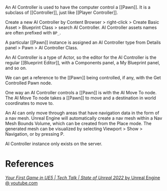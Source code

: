 An AI Controller is used to have the computer control a [[Pawn]].
It is a subclass of [[Controller]], just like [[Player Controller]].

Create a new AI Controller by Content Browser > right-click > Create Basic Asset > Blueprint Class > search AI Controller.
AI Controller assets names are often prefixed with `BP_`.

A particular [[Pawn]] instance is assigned an AI Controller type from Details panel > Pawn > AI Controller Class.

An AI Controller is a type of Actor, so the editor for the AI Controller is the regular [[Blueprint Editor]], with a Components panel, a My Blueprint panel, and so on.

We can get a reference to the [[Pawn]] being controlled, if any, with the Get Controlled Pawn node.

One way an AI Controller controls a [[Pawn]] is with the AI Move To node.
The AI Move To node takes a [[Pawn]] to move and a destination in world coordinates to move to.

An AI can only move through areas that have navigation data in the form of a nav mesh.
Unreal Engine will automatically create a nav mesh within a Nav Mesh Bounds Volume, which can be created from the Place mode.
The generated mesh can be visualized by selecting Viewport > Show > Navigation, or by pressing P.

AI Controller instance only exists on the server.

# References

[_Your First Game in UE5 | Tech Talk | State of Unreal 2022_ by Unreal Engine @ youtube.com](https://youtu.be/Itd677YZi50?t=3149)
